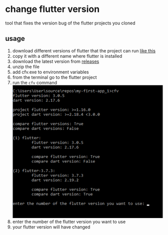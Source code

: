 # change flutter version

tool that fixes the version bug of the flutter projects you cloned

## usage

1. download different versions of flutter that the project can run [like this](images/ss1.png)
2. copy it with a different name where flutter is installed
3. download the latest version from [releases](https://github.com/emresvd/change_flutter_version/releases/tag/v1.0)
4. unzip the file
5. add cfv.exe to environment variables
6. from the terminal go to the flutter project
7. run the `cfv` command <br> ![](images/ss2.png)
8. enter the number of the flutter version you want to use
9. your flutter version will have changed

